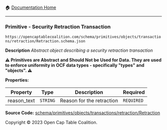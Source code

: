 :house: [Documentation Home](/README.md)

---

### Primitive - Security Retraction Transaction

`https://opencaptablecoalition.com/schema/primitives/objects/transactions/retraction/Retraction.schema.json`

**Description** _Abstract object describing a security retraction transaction_

**:warning: Primitives are Abstract and Should Not be Used for Data. They are used to enforce uniformity in OCF data types - specifically "types" and "objects". :warning:**

**Properties:**

| Property    | Type     | Description               | Required   |
| ----------- | -------- | ------------------------- | ---------- |
| reason_text | `STRING` | Reason for the retraction | `REQUIRED` |

**Source Code:** [schema/primitives/objects/transactions/retraction/Retraction](/schema/primitives/objects/transactions/retraction/Retraction.schema.json)

Copyright © 2023 Open Cap Table Coalition.
